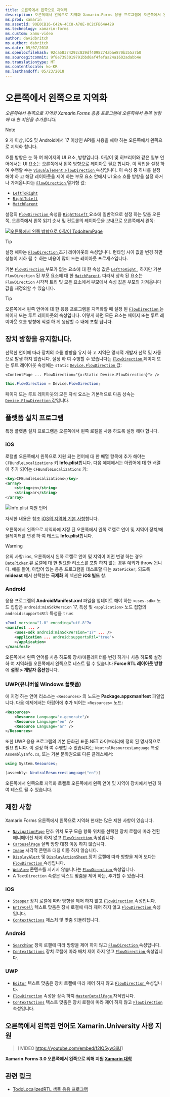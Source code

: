 ```yaml
---
title: 오른쪽에서 왼쪽으로 지역화
description: 오른쪽에서 왼쪽으로 지역화 Xamarin.Forms 응용 프로그램에 오른쪽에서 왼쪽 방향에 대 한 지원을 추가합니다.
ms.prod: xamarin
ms.assetid: 90E0CB16-C42A-4CC8-A70E-0C2CFB64A429
ms.technology: xamarin-forms
ms.custom: xamu-video
author: davidbritch
ms.author: dabritch
ms.date: 05/07/2018
ms.openlocfilehash: 92ca58374292c829df4098274abae870b355a7b0
ms.sourcegitcommit: 9f8e7393019791bbd6af4fefaa24a1602adabb4e
ms.translationtype: MT
ms.contentlocale: ko-KR
ms.lasthandoff: 05/23/2018
---
```

# <a name="right-to-left-localization"></a>오른쪽에서 왼쪽으로 지역화

_오른쪽에서 왼쪽으로 지역화 Xamarin.Forms 응용 프로그램에 오른쪽에서 왼쪽 방향에 대 한 지원을 추가합니다._

> [!NOTE]
> 9 개 이상, iOS 및 Android에서 17 이상인 API를 사용을 해야 하는 오른쪽에서 왼쪽으로 지역화 합니다.

흐름 방향은 눈 하 여 페이지의 UI 요소 ֻ 방향입니다. 아랍어 및 히브리어와 같은 일부 언어에서는 UI 요소는 오른쪽에서 왼쪽 방향으로 레이아웃 필요 합니다. 이 작업을 설정 하 여 수행할 수는 [ `VisualElement.FlowDirection` ](xref:Xamarin.Forms.VisualElement.FlowDirection) 속성입니다. 이 속성 중 하나를 설정 해야 하 고 해당 레이아웃을 제어 하는 부모 요소 안에서 UI 요소 흐름 방향을 설정 하거나 가져옵니다는 [ `FlowDirection` ](xref:Xamarin.Forms.FlowDirection) 열거형 값:

- [`LeftToRight`](xref:Xamarin.Forms.FlowDirection.LeftToRight)
- [`RightToLeft`](xref:Xamarin.Forms.FlowDirection.RightToLeft)
- [`MatchParent`](xref:Xamarin.Forms.FlowDirection.MatchParent)

설정의 [ `FlowDirection` ](xref:Xamarin.Forms.VisualElement.FlowDirection) 속성을 [ `RightToLeft` ](xref:Xamarin.Forms.FlowDirection.RightToLeft) 요소에 일반적으로 설정 하는 맞춤 오른쪽, 오른쪽에서 왼쪽 읽기 순서 및 컨트롤의 레이아웃을 보내므로 오른쪽에서 왼쪽:

[![오른쪽에서 왼쪽 방향으로 아랍어 TodoItemPage](rtl-images/TodoItemPage-Arabic.png "은 오른쪽에서 왼쪽 방향으로 아랍어 TodoItemPage")](rtl-images/TodoItemPage-Arabic-Large.png#lightbox "TodoItemPage은 오른쪽에서 왼쪽 방향으로 아랍어")

> [!TIP]
> 설정 해야는 [ `FlowDirection` ](xref:Xamarin.Forms.VisualElement.FlowDirection) 초기 레이아웃의 속성입니다. 런타임 시이 값을 변경 하면 성능이 저하 될 수 하는 비용이 많이 드는 레이아웃 프로세스입니다.

기본 [ `FlowDirection` ](xref:Xamarin.Forms.VisualElement.FlowDirection) 부모가 없는 요소에 대 한 속성 값은 [ `LeftToRight` ](xref:Xamarin.Forms.FlowDirection.LeftToRight), 하지만 기본 `FlowDirection` 된 부모 요소에 대 한 [ `MatchParent`](xref:Xamarin.Forms.FlowDirection.MatchParent). 따라서 상속 된 요소는 `FlowDirection` 시각적 트리 및 모든 요소에서 부모에서 속성 값은 부모의 가져옵니다 값을 재정의할 수 있습니다.

> [!TIP]
> 오른쪽에서 왼쪽 언어에 대 한 응용 프로그램을 지역화할 때 설정 된 [ `FlowDirection` ](xref:Xamarin.Forms.VisualElement.FlowDirection) 는 페이지 또는 루트 레이아웃의 속성입니다. 이렇게 하면 모든 요소는 페이지 또는 루트 레이아웃 흐름 방향에 적절 하 게 응답할 수 내에 포함 됩니다.

## <a name="respecting-device-flow-direction"></a>장치 방향을 유지합니다.

선택한 언어에 따라 장치의 흐름 방향을 유지 하 고 지역은 명시적 개발자 선택 및 자동으로 발생 하지 않습니다. 설정 하 여 수행할 수 있습니다는 [ `FlowDirection` ](xref:Xamarin.Forms.VisualElement.FlowDirection) 페이지 또는 루트 레이아웃 속성에는 `static` [ `Device.FlowDirection` ](xref:Xamarin.Forms.Device.FlowDirection) 값:

```xaml
<ContentPage ... FlowDirection="{x:Static Device.FlowDirection}"> />
```

```csharp
this.FlowDirection = Device.FlowDirection;
```

페이지 또는 루트 레이아웃의 모든 자식 요소는 기본적으로 다음 상속는 [ `Device.FlowDirection` ](xref:Xamarin.Forms.Device.FlowDirection) 값입니다.

## <a name="platform-setup"></a>플랫폼 설치 프로그램

특정 플랫폼 설치 프로그램은 오른쪽에서 왼쪽 로캘을 사용 하도록 설정 해야 합니다.

### <a name="ios"></a>iOS

로캘별 오른쪽에서 왼쪽으로 지원 되는 언어에 대 한 배열 항목에 추가 해야는 `CFBundleLocalizations` 키 **Info.plist**합니다. 다음 예제에서는 아랍어에 대 한 배열에 추가 되어는 `CFBundleLocalizations` 키:

```xml
<key>CFBundleLocalizations</key>
<array>
    <string>en</string>
    <string>ar</string>
</array>
```

![Info.plist 지원 언어](rtl-images/ios-locales.png "Info.plist 지원 되는 언어")

자세한 내용은 참조 [iOS의 지역화 기본 사항](https://docs.microsoft.com/en-gb/xamarin/ios/app-fundamentals/localization/#localization-basics-in-ios)합니다.

오른쪽에서 왼쪽으로 지역화에 지정 된 오른쪽에서 왼쪽 로캘로 언어 및 지역이 장치/에뮬레이터를 변경 하 여 테스트 **Info.plist**합니다.

> [!WARNING]
> 유의 사항: ios, 오른쪽에서 왼쪽 로캘로 언어 및 지역이 어떤 변경 하는 경우 [ `DatePicker` ](xref:Xamarin.Forms.DatePicker) 뷰 로캘에 대 한 필요한 리소스를 포함 하지 않는 경우 예외가 throw 됩니다. 예를 들어, 아랍어 있는 응용 프로그램을 테스트할 때는 `DatePicker`, 되도록 **mideast** 에서 선택한는 **국제화** 의 섹션은 **iOS 빌드** 창.

### <a name="android"></a>Android

응용 프로그램의 **AndroidManifest.xml** 파일을 업데이트 해야 하는 `<uses-sdk>` 노드 집합은 `android:minSdkVersion` 17, 특성 및 `<application>` 노드 집합의 `android:supportsRtl` 특성을 `true`:

```xml
<?xml version="1.0" encoding="utf-8"?>
<manifest ... >
    <uses-sdk android:minSdkVersion="17" ... />
    <application ... android:supportsRtl="true">
    </application>
</manifest>
```

오른쪽에서 왼쪽 언어를 사용 하도록 장치/에뮬레이터를 변경 하거나 사용 하도록 설정 하 여 지역화를 오른쪽에서 왼쪽으로 테스트 될 수 있습니다 **Force RTL 레이아웃 방향** 에 **설정 > 개발자 옵션**합니다.

### <a name="universal-windows-platform-uwp"></a>UWP(유니버설 Windows 플랫폼)

에 지정 하는 언어 리소스는 `<Resources>` 의 노드는 **Package.appxmanifest** 파일입니다. 다음 예제에서는 아랍어에 추가 되어는 `<Resources>` 노드:

```xml
<Resources>
    <Resource Language="x-generate"/>
    <Resource Language="en" />
    <Resource Language="ar" />
</Resources>
```

또한 UWP 응용 프로그램의 기본 문화권 표준.NET 라이브러리에 정의 된 명시적으로 필요 합니다. 이 설정 하 여 수행할 수 있습니다는 `NeutralResourcesLanguage` 특성 `AssemblyInfo.cs`, 또는 기본 문화권으로 다른 클래스에서:

```csharp
using System.Resources;

[assembly: NeutralResourcesLanguage("en")]
```

오른쪽에서 왼쪽으로 지역화 로캘로 오른쪽에서 왼쪽 언어 및 지역이 장치에서 변경 하 여 테스트 될 수 있습니다.

## <a name="limitations"></a>제한 사항

Xamarin.Forms 오른쪽에서 왼쪽으로 지역화 현재는 많은 제한 사항이 있습니다.

- [`NavigationPage`](xref:Xamarin.Forms.NavigationPage) 단추 위치 도구 모음 항목 위치를 선택한 장치 로캘에 따라 전환 애니메이션 제어 하지 않고 [ `FlowDirection` ](xref:Xamarin.Forms.VisualElement.FlowDirection) 속성입니다.
- [`CarouselPage`](xref:Xamarin.Forms.CarouselPage) 살짝 방향 대칭 이동 하지 않습니다.
- [`Image`](xref:Xamarin.Forms.Image) 시각적 콘텐츠 대칭 이동 하지 않습니다.
- [`DisplayAlert`](https://developer.xamarin.com/api/member/Xamarin.Forms.Page.DisplayAlert/p/System.String/System.String/System.String/) 및 [ `DisplayActionSheet` ](https://developer.xamarin.com/api/member/Xamarin.Forms.Page.DisplayActionSheet/p/System.String/System.String/System.String/System.String[]/) 장치 로캘에 따라 방향을 제어 보다는 [ `FlowDirection` ](xref:Xamarin.Forms.VisualElement.FlowDirection) 속성입니다.
- [`WebView`](xref:Xamarin.Forms.WebView) 콘텐츠를 지키지 않습니다는 [ `FlowDirection` ](xref:Xamarin.Forms.VisualElement.FlowDirection) 속성입니다.
- A `TextDirection` 속성은 텍스트 맞춤을 제어 하는, 추가할 수 있습니다.

### <a name="ios"></a>iOS

- [`Stepper`](xref:Xamarin.Forms.Stepper) 장치 로캘에 따라 방향을 제어 하지 않고 [ `FlowDirection` ](xref:Xamarin.Forms.VisualElement.FlowDirection) 속성입니다.
- [`EntryCell`](xref:Xamarin.Forms.EntryCell) 텍스트 맞춤은 장치 로캘에 따라 제어 하지 않고 [ `FlowDirection` ](xref:Xamarin.Forms.VisualElement.FlowDirection) 속성입니다.
- [`ContextActions`](xref:Xamarin.Forms.Cell.ContextActions) 제스처 및 맞춤 되돌려집니다.

### <a name="android"></a>Android

- [`SearchBar`](xref:Xamarin.Forms.SearchBar) 장치 로캘에 따라 방향을 제어 하지 않고 [ `FlowDirection` ](xref:Xamarin.Forms.VisualElement.FlowDirection) 속성입니다.
- [`ContextActions`](xref:Xamarin.Forms.Cell.ContextActions) 장치 로캘에 따라 배치 제어 하지 않고 [ `FlowDirection` ](xref:Xamarin.Forms.VisualElement.FlowDirection) 속성입니다.

### <a name="uwp"></a>UWP

- [`Editor`](xref:Xamarin.Forms.Editor) 텍스트 맞춤은 장치 로캘에 따라 제어 하지 않고 [ `FlowDirection` ](xref:Xamarin.Forms.VisualElement.FlowDirection) 속성입니다.
- [`FlowDirection`](xref:Xamarin.Forms.VisualElement.FlowDirection) 속성을 상속 하지 [ `MasterDetailPage` ](xref:Xamarin.Forms.MasterDetailPage) 자식입니다.
- [`ContextActions`](xref:Xamarin.Forms.Cell.ContextActions) 텍스트 맞춤은 장치 로캘에 따라 제어 하지 않고 [ `FlowDirection` ](xref:Xamarin.Forms.VisualElement.FlowDirection) 속성입니다.

## <a name="right-to-left-language-support-with-xamarinuniversity"></a>오른쪽에서 왼쪽된 언어도 Xamarin.University 사용 지원

> [!VIDEO https://youtube.com/embed/f2lQ5yw3iiU]

**Xamarin.Forms 3.0 오른쪽에서 왼쪽으로 의해 지원 [Xamarin 대학](https://university.xamarin.com/)**

## <a name="related-links"></a>관련 링크

- [TodoLocalizedRTL 샘플 응용 프로그램](https://developer.xamarin.com/samples/xamarin-forms/TodoLocalizedRTL/)
